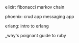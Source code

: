 elixir:
fibonacci
markov chain

phoenix:
crud app
messaging app

erlang:
intro to erlang

_why's poignant guide to ruby


